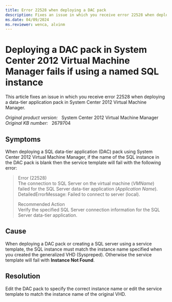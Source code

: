 ```yaml
---
title: Error 22528 when deploying a DAC pack
description: Fixes an issue in which you receive error 22528 when deploying a data-tier application pack in System Center 2012 Virtual Machine Manager.
ms.date: 04/09/2024
ms.reviewer: wenca, alvinm
---
```

# Deploying a DAC pack in System Center 2012 Virtual Machine Manager fails if using a named SQL instance

This article fixes an issue in which you receive error 22528 when deploying a data-tier application pack in System Center 2012 Virtual Machine Manager.

_Original product version:_ &nbsp; System Center 2012 Virtual Machine Manager  
_Original KB number:_ &nbsp; 2679704

## Symptoms

When deploying a SQL data-tier application (DAC) pack using System Center 2012 Virtual Machine Manager, if the name of the SQL instance in the DAC pack is blank then the service template will fail with the following error:

> Error (22528)  
> The connection to SQL Server on the virtual machine (*VMName*) failed for the SQL Server data-tier application (*Application Name*).  
> DetailedErrorMessage: Failed to connect to server (local).  
>
> Recommended Action  
> Verify the specified SQL Server connection information for the SQL Server data-tier application.

## Cause

When deploying a DAC pack or creating a SQL server using a service template, the SQL instance must match the instance name specified when you created the generalized VHD (Syspreped). Otherwise the service template will fail with **Instance Not Found**.

## Resolution

Edit the DAC pack to specify the correct instance name or edit the service template to match the instance name of the original VHD.
